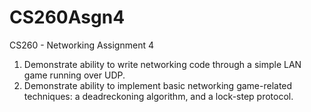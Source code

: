 # CS260Asgn4
CS260 - Networking Assignment 4
1. Demonstrate ability to write networking code through a simple LAN game running over UDP.
2. Demonstrate ability to implement basic networking game-related techniques: a deadreckoning algorithm, and a lock-step protocol.

